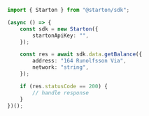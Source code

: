 <!-- Start SDK Example Usage -->
```typescript
import { Starton } from "@starton/sdk";

(async () => {
    const sdk = new Starton({
        startonApiKey: "",
    });

    const res = await sdk.data.getBalance({
        address: "164 Runolfsson Via",
        network: "string",
    });

    if (res.statusCode == 200) {
        // handle response
    }
})();

```
<!-- End SDK Example Usage -->